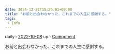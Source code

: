 ```yaml
---
date: 2024-12-21T15:20:01+09:00
title: "お前と出会わなかった、これまでの人生に感謝する。"
tags:
 - Info
---
```


daily:: [2022-10-08](Daily_Note/2022-10-08.md)
up:: [Component](Bar/Novel/Chaos/Component.md)

お前と出会わなかった、これまでの人生に感謝する。